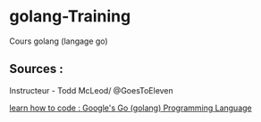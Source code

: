 # golang-Training
Cours golang (langage go)

## Sources : 

Instructeur - Todd McLeod/  @GoesToEleven 

[learn how to code : Google's Go (golang) Programming Language ]( https://www.udemy.com/learn-how-to-code/)
